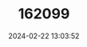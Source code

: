 ---
title: "162099"
category: "Saxifraga hirculus"
draft: false
date: 2024-02-22 13:03:52
languages:
  French: ["Saxifrage Oeil de Bouc"]
  English: ["Yellow Marsh Saxifrage"]
---